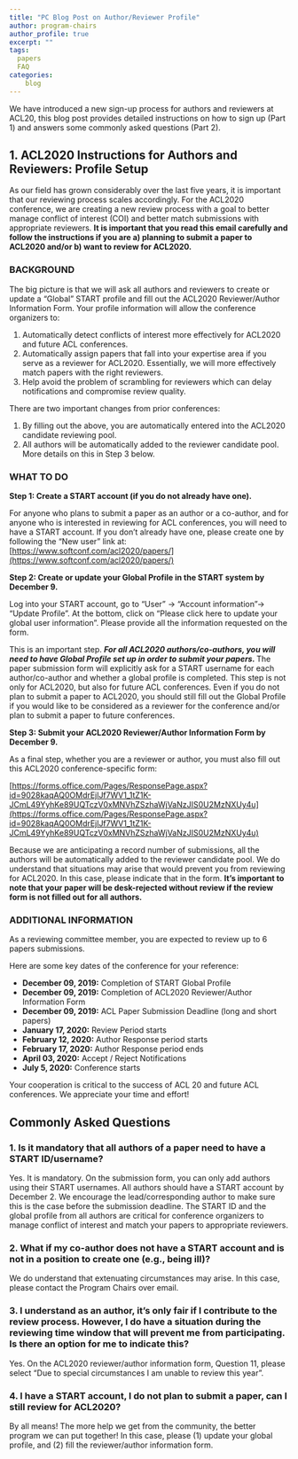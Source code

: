 ```yaml
---
title: "PC Blog Post on Author/Reviewer Profile"
author: program-chairs
author_profile: true
excerpt: ""
tags:
  papers
  FAQ
categories:
    blog
---
```


We have introduced a new sign-up process for authors and reviewers at ACL20, this blog post provides detailed instructions on how to sign up (Part 1) and answers some commonly asked questions (Part 2). 

<h2>1. ACL2020 Instructions for Authors and Reviewers: Profile Setup</h2>

As our field has grown considerably over the last five years, it is important that our reviewing process scales accordingly.  For the ACL2020 conference, we are creating a new review process with a goal to better manage conflict of interest (COI) and better match submissions with appropriate reviewers. <b> It is important that you read this email carefully and follow the instructions if you are a) planning to submit a paper to ACL2020 and/or b) want to review for ACL2020. </b>

### BACKGROUND

The big picture is that we will ask all authors and reviewers to create or update a “Global” START profile and fill out the ACL2020 Reviewer/Author Information Form.  Your profile information will allow the conference organizers to: 

1. Automatically detect conflicts of interest more effectively for ACL2020 and future ACL conferences. <br/>
2. Automatically assign papers that fall into your expertise area if you serve as a reviewer for ACL2020.   Essentially, we will more effectively match papers with the right reviewers. <br/>
3. Help avoid the problem of scrambling for reviewers which can delay notifications and compromise review quality. <br/>

There are two important changes from prior conferences:

1. By filling out the above, you are automatically entered into the ACL2020 candidate reviewing pool. <br/>
2. All authors will be automatically added to the reviewer candidate pool.  More details on this in Step 3 below. <br/>

### WHAT TO DO

<b> Step 1: Create a START account (if you do not already have one). </b>

For anyone who plans to submit a paper as an author or a co-author, and for anyone who is interested in reviewing for ACL conferences, you will need to have a START account. If you don’t already have one, please create one by following the “New user”  link at: [https://www.softconf.com/acl2020/papers/](https://www.softconf.com/acl2020/papers/) 

<b> Step 2: Create or update your Global Profile in the START system by December 9. </b>

Log into your START account, go to “User” -> “Account information”-> “Update Profile”. At the bottom, click on “Please click here to update your global user information”. Please provide all the information requested on the form. 

This is an important step. <b><i> For all ACL2020 authors/co-authors, you will need to have Global Profile set up in order to submit your papers. </i></b> The paper submission form will explicitly ask for a START username  for each author/co-author and whether a global profile is completed. This step is not only for ACL2020, but also for future ACL conferences. Even if you do not plan to submit a paper to ACL2020, you should still fill out the Global Profile if you would like to be considered as a reviewer for the conference and/or plan to submit a paper to future conferences. 

<b> Step 3: Submit your ACL2020 Reviewer/Author Information Form by December 9. </b>

As a final step, whether you are a reviewer or author, you must also fill out this ACL2020 conference-specific form: 

[https://forms.office.com/Pages/ResponsePage.aspx?id=9028kaqAQ0OMdrEjlJf7WV1_1tZ1K-JCmL49YyhKe89UQTczV0xMNVhZSzhaWjVaNzJIS0U2MzNXUy4u](https://forms.office.com/Pages/ResponsePage.aspx?id=9028kaqAQ0OMdrEjlJf7WV1_1tZ1K-JCmL49YyhKe89UQTczV0xMNVhZSzhaWjVaNzJIS0U2MzNXUy4u)

Because we are anticipating a record number of submissions, all the authors will be automatically added to the reviewer candidate pool.  We do understand that situations may arise that would prevent you from reviewing for ACL2020. In this case, please indicate that in the form. <b> It’s important to note that your paper will be desk-rejected without review if the review form is not filled out for all authors. </b>

### ADDITIONAL INFORMATION

As a reviewing committee member, you are expected to review up to 6 papers submissions.

Here are some key dates of the conference for your reference:
- <b>December 09, 2019:</b> Completion of START Global Profile
- <b>December 09, 2019:</b> Completion of ACL2020 Reviewer/Author Information Form
- <b>December 09, 2019:</b> ACL Paper Submission Deadline (long and short papers) 
- <b>January 17, 2020:</b> Review Period starts
- <b>February 12, 2020:</b> Author Response period starts
- <b>February 17, 2020:</b> Author Response period ends
- <b>April 03, 2020:</b> Accept / Reject Notifications
- <b>July 5, 2020:</b> Conference starts

Your cooperation is critical to the success of ACL 20 and future ACL conferences. We appreciate your time and effort! 

<h2> Commonly Asked Questions </h2>

### 1. Is it mandatory that all authors of a paper need to have a START ID/username? 

Yes. It is mandatory. On the submission form, you can only add authors using their START usernames. All authors should have a START account by December 2. We encourage the lead/corresponding author to make sure this is the case before the submission deadline. The START ID and the global profile from all authors are critical for conference organizers to manage conflict of interest and match your papers to appropriate reviewers. 

### 2. What if my co-author does not have a START account and is not in a position to create one (e.g., being ill)? 

We do understand that extenuating circumstances may arise. In this case, please contact the Program Chairs over email.

### 3. I understand as an author, it’s only fair if I contribute to the review process. However, I do have a situation during the reviewing time window that will prevent me from participating.  Is there an option for me to indicate this? 

Yes. On the ACL2020 reviewer/author information form, Question 11, please select “Due to special circumstances I am unable to review this year”. 

### 4. I have a START account, I do not plan to submit a paper, can I still review for ACL2020? 

By all means! The more help we get from the community, the better program we can put together!   In this case, please (1) update your global profile, and (2) fill the reviewer/author information form. 
